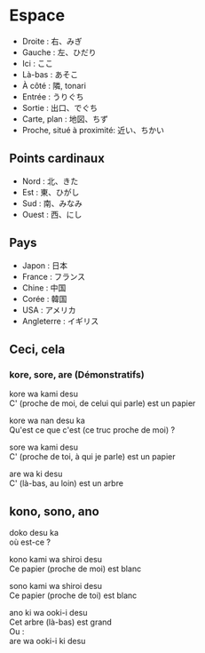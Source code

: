 # Espace

- Droite : 右、みぎ
- Gauche : 左、ひだり
- Ici : ここ
- Là-bas : あそこ
- À côté : 隣, tonari
- Entrée : うりぐち
- Sortie : 出口、でぐち
- Carte, plan : 地図、ちず
- Proche, situé à proximité: 近い、ちかい

##  Points cardinaux

- Nord : 北、きた
- Est : 東、ひがし
- Sud : 南、みなみ
- Ouest : 西、にし

## Pays

- Japon : 日本
- France : フランス
- Chine : 中国
- Corée : 韓国
- USA : アメリカ
- Angleterre : イギリス

## Ceci, cela

### kore, sore, are (Démonstratifs)

kore wa kami desu  
C' (proche de moi, de celui qui parle) est un papier

kore wa nan desu ka  
Qu'est ce que c'est (ce truc proche de moi) ?

sore wa kami desu  
C' (proche de toi, à qui je parle) est un papier

are wa ki desu  
C' (là-bas, au loin) est un arbre

## kono, sono, ano

doko desu ka  
où est-ce ?

kono kami wa shiroi desu  
Ce papier (proche de moi) est blanc

sono kami wa shiroi desu  
Ce papier (proche de toi) est blanc

ano ki wa ooki-i desu  
Cet arbre (là-bas) est grand  
Ou :  
are wa ooki-i ki desu
